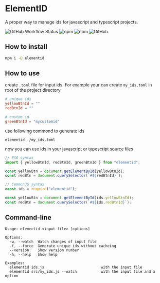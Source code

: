 # ElementID

A proper way to manage ids for javascript and typescript projects.

![GitHub Workflow Status](https://img.shields.io/github/actions/workflow/status/appzic/elementid/main.yml?branch=main)
![npm](https://img.shields.io/npm/v/elementid)
![npm](https://img.shields.io/npm/dw/elementid)
![GitHub](https://img.shields.io/github/license/appzic/elementid)

## How to install

```bash
npm i -D elementid
```

## How to use

create `.toml` file for input ids. For example your can create `my_ids.toml` in root of the project directory

```toml
# unique ids
yellowBtnId = ""
redBtnId = ""

# custom id
greenBtnId = "mycustomid"
```

use following commond to generate ids

```
elementid ./my_ids.toml
```

now you can use ids in your javascript or typescript source files

```typescript
// ES6 syntax
import { yellowBtnId, redBtnId, greenBtnId } from "elementid";

const yellowBtn = document.getElementById(yellowBtnId);
const redBtn = document.querySelector(`#${redBtnId}`);
```

```javascript
// CommonJS syntax
const ids = require("elementid");

const yellowBtn = document.getElementById(ids.yellowBtnId);
const redBtn = document.querySelector(`#${ids.redBtnId}`);
```

## Command-line

```
Usage: elementid <input file> [options]

Options:
  -w, --watch  Watch changes of input file
  -f, --force  Generate unique ids without cacheing
  --version    Show version number
  -h, --help   Show help

Examples:
  elementid ids.js                          with the input file
  elementid src/my_ids.js --watch           with the input file and a option
```
